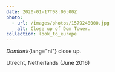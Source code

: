 ```yaml
---
date: 2020-01-17T08:00:00Z
photo:
  - url: /images/photos/1579248000.jpg
    alt: Close up of Dom Tower.
collection: look_to_europe
---
```

*Domkerk*{lang="nl"} close up.

Utrecht, Netherlands (June 2016)
